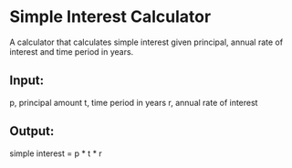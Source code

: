 # Simple Interest Calculator

A calculator that calculates simple interest given principal, annual rate of interest and time period in years.

## Input:
   p, principal amount
   t, time period in years
   r, annual rate of interest

## Output:
   simple interest = p * t * r
